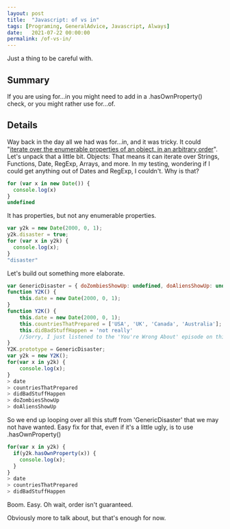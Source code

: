 ```yaml
---
layout: post
title:  "Javascript: of vs in"
tags: [Programing, GeneralAdvice, Javascript, Always]
date:   2021-07-22 00:00:00
permalink: /of-vs-in/
---
```

 
 Just a thing to be careful with.

## Summary
If you are using for...in you might need to add in a .hasOwnProperty() check, or you might rather use for...of.

## Details
Way back in the day all we had was for...in, and it was tricky. It could "[iterate over the enumerable properties of an object, in an arbitrary order](https://developer.mozilla.org/en-US/docs/Web/JavaScript/Reference/Statements/for...of#difference_between_for...of_and_for...in)".  Let's unpack that a little bit. 
Objects: That means it can iterate over Strings, Functions, Date, RegExp, Arrays, and more.  In my testing, wondering if I could get anything out of Dates and RegExp, I couldn't.  Why is that?

```javascript
for (var x in new Date()) {
  console.log(x)
}
undefined
```
It has properties, but not any enumerable properties.

```javascript
var y2k = new Date(2000, 0, 1);
y2k.disaster = true;
for (var x in y2k) {
  console.log(x);
}
"disaster"
```

Let's build out something more elaborate.
```javascript
var GenericDisaster = { doZombiesShowUp: undefined, doAliensShowUp: undefined }
function Y2K() {
    this.date = new Date(2000, 0, 1);
}
function Y2K() {
    this.date = new Date(2000, 0, 1);
    this.countriesThatPrepared = ['USA', 'UK', 'Canada', 'Australia']; //Nothing to see here, move along.
    this.didBadStuffHappen = 'not really'
    //Sorry, I just listened to the 'You're Wrong About' episode on this.
}
Y2K.prototype = GenericDisaster;
var y2k = new Y2K();
for(var x in y2k) {
    console.log(x);
}
> date
> countriesThatPrepared
> didBadStuffHappen
> doZombiesShowUp
> doAliensShowUp
```
So we end up looping over all this stuff from 'GenericDisaster' that we may not have wanted. Easy fix for that, even if it's a little ugly, is to use .hasOwnProperty()

```javascript
for(var x in y2k) {
  if(y2k.hasOwnProperty(x)) { 
    console.log(x);
  }
}
> date
> countriesThatPrepared
> didBadStuffHappen
```

Boom. Easy. Oh wait, order isn't guaranteed.

Obviously more to talk about, but that's enough for now.
